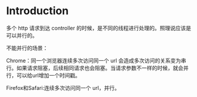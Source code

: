 # Introduction

多个 http 请求到达 controller 的时候，是不同的线程进行处理的。照理说应该是可以并行的。

不能并行的场景：

Chrome：同一个浏览器连续多次访问同一个 url 会造成多次访问的关系变为串行。如果请求阻塞，后续相同请求也会阻塞。当请求参数不一样的时候，就会并行，可以给url增加一个时间戳。

Firefox和Safari:连续多次访问同一个 url，并行。

<Valine/>